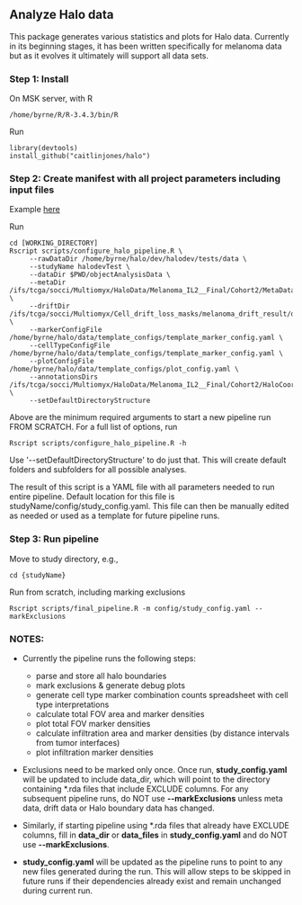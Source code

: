 ## Analyze Halo data
This package generates various statistics and plots for Halo data. Currently in its 
beginning stages, it has been written specifically for melanoma data but as it evolves
it ultimately will support all data sets.

### Step 1: Install
On MSK server, with R 
```{r eval=FALSE}
/home/byrne/R/R-3.4.3/bin/R
```
Run
```{r eval=FALSE}
library(devtools)
install_github("caitlinjones/halo")
```
### Step 2: Create manifest with all project parameters including input files
Example [here](example/manifest.txt) 

Run
```{r eval=FALSE}
cd [WORKING_DIRECTORY]
Rscript scripts/configure_halo_pipeline.R \
     --rawDataDir /home/byrne/halo/dev/halodev/tests/data \
     --studyName halodevTest \
     --dataDir $PWD/objectAnalysisData \
     --metaDir /ifs/tcga/socci/Multiomyx/HaloData/Melanoma_IL2__Final/Cohort2/MetaData \
     --driftDir /ifs/tcga/socci/Multiomyx/Cell_drift_loss_masks/melanoma_drift_result/drift_summary \
     --markerConfigFile /home/byrne/halo/data/template_configs/template_marker_config.yaml \
     --cellTypeConfigFile /home/byrne/halo/data/template_configs/template_marker_config.yaml \
     --plotConfigFile /home/byrne/halo/data/template_configs/plot_config.yaml \
     --annotationsDirs /ifs/tcga/socci/Multiomyx/HaloData/Melanoma_IL2__Final/Cohort2/HaloCoordinates \
     --setDefaultDirectoryStructure
```

Above are the minimum required arguments to start a new pipeline run FROM SCRATCH. For a full list of options, run
```{r eval=FALSE}
Rscript scripts/configure_halo_pipeline.R -h
```

Use '--setDefaultDirectoryStructure' to do just that. This will create default folders and subfolders for all possible analyses. 

The result of this script is a YAML file with all parameters needed to run entire pipeline. Default location for this file is studyName/config/study_config.yaml. This file can then be manually edited as needed or used as a template for future pipeline runs.

### Step 3: Run pipeline
Move to study directory, e.g., 
```{r eval=FALSE}
cd {studyName}
```

Run from scratch, including marking exclusions
```{r eval=FALSE}
Rscript scripts/final_pipeline.R -m config/study_config.yaml --markExclusions
```

### NOTES: 
* Currently the pipeline runs the following steps:
   - parse and store all halo boundaries
   - mark exclusions & generate debug plots
   - generate cell type marker combination counts spreadsheet with cell type interpretations
   - calculate total FOV area and marker densities
   - plot total FOV marker densities
   - calculate infiltration area and marker densities (by distance intervals from tumor interfaces)
   - plot infiltration marker densities

* Exclusions need to be marked only once. Once run, __study_config.yaml__ will be updated to include data_dir, which will point to the directory containing \*.rda files that include EXCLUDE columns. For any subsequent pipeline runs, do NOT use __--markExclusions__ unless meta data, drift data or Halo boundary data has changed. 

* Similarly, if starting pipeline using \*.rda files that already have EXCLUDE columns, fill in __data_dir__ or __data_files__ in __study_config.yaml__ and do NOT use __--markExclusions__.

* __study_config.yaml__ will be updated as the pipeline runs to point to any new files generated during the run. This will allow steps to be skipped in future runs if their dependencies already exist and remain unchanged during current run.
 

 
